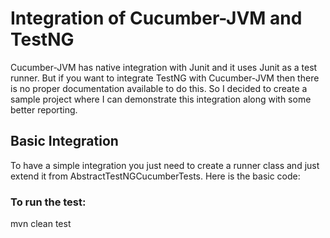 # Integration of Cucumber-JVM and TestNG

Cucumber-JVM has native integration with Junit and it uses Junit as a test runner. But if you want to integrate TestNG with Cucumber-JVM
then there is no proper documentation available to do this. So I decided to create a sample project where I can demonstrate this integration along with some better reporting.

## Basic Integration

To have a simple integration you just need to create a runner class and just extend it from AbstractTestNGCucumberTests.
Here is the basic code:

<script src="https://gist.github.com/nisrulz/11c0d63428b108f10c83.js"></script>


### To run the test:
mvn clean test
